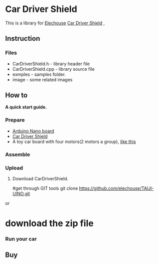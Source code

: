 # Car Driver Shield #

This is a library for [Elechouse](www.elechouse.com) [Car Driver Shield]() , 

## Instruction ##

### Files ###

- CarDriverShield.h - library header file
- CarDriverShield.cpp - library source file
- exmples - samples folder.
- image - some related images

## How to ##

**A quick start guide.**

### Prepare ###

- [Arduino Nano board](http://arduino.cc/en/Main/ArduinoBoardNano)
- [Car Driver Shield](!!!)
- A toy car board with four motors(2 motors a group), [like this](http://www.emartee.com/product/42135/4WD%20Robot%20Raider%20Car%20Kits)

### Assemble ###

### Upload ###
1. Download CarDriverShield.

    \#get through GIT tools
    git clone https://github.com/elechouse/TAIJI-UINO.git

or

# download the zip file


### Run your car ###

## Buy ##







